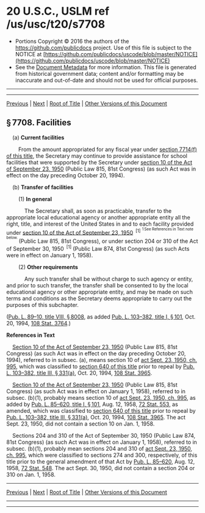---
---

# 20 U.S.C., USLM ref /us/usc/t20/s7708

* Portions Copyright © 2016 the authors of the https://github.com/publicdocs project.
  Use of this file is subject to the NOTICE at [https://github.com/publicdocs/uscode/blob/master/NOTICE](https://github.com/publicdocs/uscode/blob/master/NOTICE)
* See the [Document Metadata](././../../../../..//README.md) for more information.
  This file is generated from historical government data; content and/or formatting may be inaccurate and out-of-date and should not be used for official purposes.

----------
----------

[Previous](./../../../../..//us/usc/t20/ch70/schVIII/m__us_usc_t20_s7707.md) | [Next](./../../../../..//us/usc/t20/ch70/schVIII/m__us_usc_t20_s7709.md) | [Root of Title](./../../../../../) | [Other Versions of this Document](https://publicdocs.github.io/go/links?ns=uslm&ref=%2Fus%2Fusc%2Ft20%2Fs7708)

## § 7708. Facilities

    (a) __Current facilities__ 

        From the amount appropriated for any fiscal year under [section 7714(f) of this title][/us/usc/t20/s7714/f], the Secretary may continue to provide assistance for school facilities that were supported by the Secretary under [section 10 of the Act of September 23, 1950][/us/act/1950-09-23/s10] (Public Law 815, 81st Congress) (as such Act was in effect on the day preceding October 20, 1994).

    (b) __Transfer of facilities__ 

        (1) __In general__ 

            The Secretary shall, as soon as practicable, transfer to the appropriate local educational agency or another appropriate entity all the right, title, and interest of the United States in and to each facility provided under [section 10 of the Act of September 23, 1950][/us/act/1950-09-23/s10]  <sup>\[1\]</sup>  <sup><sup> 1 See References in Text note below. </sup></sup>  (Public Law 815, 81st Congress), or under section 204 or 310 of the Act of September 30, 1950  <sup>\[1\]</sup>  (Public Law 874, 81st Congress) (as such Acts were in effect on January 1, 1958).

        (2) __Other requirements__ 

            Any such transfer shall be without charge to such agency or entity, and prior to such transfer, the transfer shall be consented to by the local educational agency or other appropriate entity, and may be made on such terms and conditions as the Secretary deems appropriate to carry out the purposes of this subchapter.

([Pub. L. 89–10, title VIII, § 8008][/us/pl/89/10/s8008], as added [Pub. L. 103–382, title I, § 101][/us/pl/103/382/s101], Oct. 20, 1994, [108 Stat. 3764][/us/stat/108/3764].)

 __References in Text__ 

    [Section 10 of the Act of September 23, 1950][/us/act/1950-09-23/s10] (Public Law 815, 81st Congress) (as such Act was in effect on the day preceding October 20, 1994), referred to in subsec. (a), means section 10 of [act Sept. 23, 1950, ch. 995][/us/act/1950-09-23/ch995], which was classified to [section 640 of this title][/us/usc/t20/s640] prior to repeal by [Pub. L. 103–382, title III, § 331(a)][/us/pl/103/382/s331/a], Oct. 20, 1994, [108 Stat. 3965][/us/stat/108/3965].

    [Section 10 of the Act of September 23, 1950][/us/act/1950-09-23/s10] (Public Law 815, 81st Congress) (as such Act was in effect on January 1, 1958), referred to in subsec. (b)(1), probably means section 10 of [act Sept. 23, 1950, ch. 995][/us/act/1950-09-23/ch995], as added by [Pub. L. 85–620, title I, § 101][/us/pl/85/620/s101], Aug. 12, 1958, [72 Stat. 553][/us/stat/72/553], as amended, which was classified to [section 640 of this title][/us/usc/t20/s640] prior to repeal by [Pub. L. 103–382, title III, § 331(a)][/us/pl/103/382/s331/a], Oct. 20, 1994, [108 Stat. 3965][/us/stat/108/3965]. The act Sept. 23, 1950, did not contain a section 10 on Jan. 1, 1958.

    Sections 204 and 310 of the Act of September 30, 1950 (Public Law 874, 81st Congress) (as such Act was in effect on January 1, 1958), referred to in subsec. (b)(1), probably mean sections 204 and 310 of [act Sept. 23, 1950, ch. 995][/us/act/1950-09-23/ch995], which were classified to sections 274 and 300, respectively, of this title prior to the general amendment of that Act by [Pub. L. 85–620][/us/pl/85/620], Aug. 12, 1958, [72 Stat. 548][/us/stat/72/548]. The act Sept. 30, 1950, did not contain a section 204 or 310 on Jan. 1, 1958.

----------

[Previous](./../../../../..//us/usc/t20/ch70/schVIII/m__us_usc_t20_s7707.md) | [Next](./../../../../..//us/usc/t20/ch70/schVIII/m__us_usc_t20_s7709.md) | [Root of Title](./../../../../../) | [Other Versions of this Document](https://publicdocs.github.io/go/links?ns=uslm&ref=%2Fus%2Fusc%2Ft20%2Fs7708)

----------
----------

[/us/usc/t20/s7714/f]: https://publicdocs.github.io/go/links?ns=uslm&ref=%2Fus%2Fusc%2Ft20%2Fs7714%2Ff
[/us/act/1950-09-23/s10]: https://publicdocs.github.io/go/links?ns=uslm&ref=%2Fus%2Fact%2F1950-09-23%2Fs10
[/us/act/1950-09-23/s10]: https://publicdocs.github.io/go/links?ns=uslm&ref=%2Fus%2Fact%2F1950-09-23%2Fs10
[/us/pl/89/10/s8008]: https://publicdocs.github.io/go/links?ns=uslm&ref=%2Fus%2Fpl%2F89%2F10%2Fs8008
[/us/pl/103/382/s101]: https://publicdocs.github.io/go/links?ns=uslm&ref=%2Fus%2Fpl%2F103%2F382%2Fs101
[/us/stat/108/3764]: https://publicdocs.github.io/go/links?ns=uslm&ref=%2Fus%2Fstat%2F108%2F3764
[/us/act/1950-09-23/s10]: https://publicdocs.github.io/go/links?ns=uslm&ref=%2Fus%2Fact%2F1950-09-23%2Fs10
[/us/act/1950-09-23/ch995]: https://publicdocs.github.io/go/links?ns=uslm&ref=%2Fus%2Fact%2F1950-09-23%2Fch995
[/us/usc/t20/s640]: https://publicdocs.github.io/go/links?ns=uslm&ref=%2Fus%2Fusc%2Ft20%2Fs640
[/us/pl/103/382/s331/a]: https://publicdocs.github.io/go/links?ns=uslm&ref=%2Fus%2Fpl%2F103%2F382%2Fs331%2Fa
[/us/stat/108/3965]: https://publicdocs.github.io/go/links?ns=uslm&ref=%2Fus%2Fstat%2F108%2F3965
[/us/act/1950-09-23/s10]: https://publicdocs.github.io/go/links?ns=uslm&ref=%2Fus%2Fact%2F1950-09-23%2Fs10
[/us/act/1950-09-23/ch995]: https://publicdocs.github.io/go/links?ns=uslm&ref=%2Fus%2Fact%2F1950-09-23%2Fch995
[/us/pl/85/620/s101]: https://publicdocs.github.io/go/links?ns=uslm&ref=%2Fus%2Fpl%2F85%2F620%2Fs101
[/us/stat/72/553]: https://publicdocs.github.io/go/links?ns=uslm&ref=%2Fus%2Fstat%2F72%2F553
[/us/usc/t20/s640]: https://publicdocs.github.io/go/links?ns=uslm&ref=%2Fus%2Fusc%2Ft20%2Fs640
[/us/pl/103/382/s331/a]: https://publicdocs.github.io/go/links?ns=uslm&ref=%2Fus%2Fpl%2F103%2F382%2Fs331%2Fa
[/us/stat/108/3965]: https://publicdocs.github.io/go/links?ns=uslm&ref=%2Fus%2Fstat%2F108%2F3965
[/us/act/1950-09-23/ch995]: https://publicdocs.github.io/go/links?ns=uslm&ref=%2Fus%2Fact%2F1950-09-23%2Fch995
[/us/pl/85/620]: https://publicdocs.github.io/go/links?ns=uslm&ref=%2Fus%2Fpl%2F85%2F620
[/us/stat/72/548]: https://publicdocs.github.io/go/links?ns=uslm&ref=%2Fus%2Fstat%2F72%2F548


